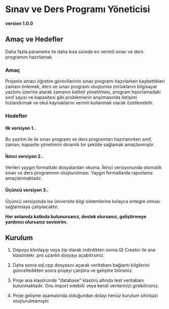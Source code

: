# Sınav ve Ders Programı Yöneticisi
**version 1.0.0**

## Amaç ve Hedefler
Daha fazla parametre ile daha kısa sürede en verimli sınav ve ders programını hazırlamak.

### Amaç
Projenin amacı öğretim görevlilerinin sınav programı hazırlarken kaybettikleri zamanı önlemek, ders ve sınav programı oluşturma zorluklarını bilgisayar yazılımı üzerine atarak zamanın kaliteli yönetilmesi, program hazırlamadaki sınıf sayısı ve kapasitesi gibi problemlerin anşılmasında iletişimi hızlandırmak ve okul kaynaklarını verimli kullanmak olarak özetlenebilir.

### Hedefler
#### Ilk versiyon 1.*.*
Bu yazılım ile ile sınav programı ve ders programları hazırlanırken sınıf, zaman, kapasite yönetimini dinamik bir şekilde sağlamak amaçlanmıştır.

#### İkinci versiyon 2.*.*
Verileri yaygın formattaki dosyalardan okuma.
İkinci versiyonunda otomatik sınav ve ders programının oluşturulması.
Yaygın formatlarda raporlama amaçlanmaktadır.

#### Üçüncü versiyon 3.*.*
Üçüncü versiyonda ise üniversite bilgi sistemlerine kolayca entegre olması sağlanmaya çalışılacaktır.

**Her anlamda katkıda bulunursanız, destek olursanız, geliştirmeye yardımcı olursanız sevinirim.**

## Kurulum
1. Depoyu klonlayıp veya zip olarak indirdikten sonra Qt Creator ile ana klasördeki .pro uzantılı dosyayı açabilirsiniz.

2. Daha sonra sql.cpp dosyasını açarak veritabanı bağlantı bilgilerini güncelledikten sonra projeyi çalıştıra  ve geliştire bilirsiniz.

3. Proje ana klasöründe "database" klasörü altında test veritabanı bulunmaktadır. Onu import edebilir veya kendi verilerinizi girebilirsiniz.

4. Proje gelişme aşamasında olduğundan dolayı henüz kurulum sihirbazı oluşturulmamıştır.
